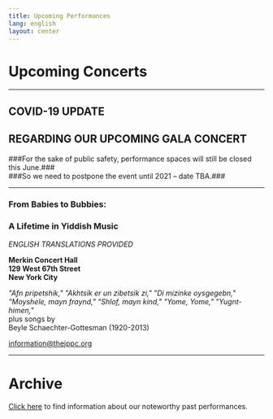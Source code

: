 ```yaml
---
title: Upcoming Performances
lang: english
layout: center
---
```


# Upcoming Concerts
  
_____
## COVID-19 UPDATE ##  
## REGARDING OUR UPCOMING GALA CONCERT ##
  
  
###For the sake of public safety, performance spaces will still be closed this June.###  
###So we need to postpone the event until 2021 – date TBA.###  

*********

### From Babies to Bubbies:
### A Lifetime in Yiddish Music

*ENGLISH TRANSLATIONS PROVIDED*

**Merkin Concert Hall  
129 West 67th Street  
New York City**

*"Afn pripetshik," "Akhtsik er un zibetsik zi," "Di mizinke oysgegebn,"    
"Moyshele, mayn fraynd," "Shlof, mayn kind," "Yome, Yome," "Yugnt-himen,"*  
plus songs by   
Beyle Schaechter-Gottesman (1920-2013)  

[information@thejppc.org](mailto:information@thejppc.org)

_____

# Archive

[Click here](concerts_archive.html) to find information about our noteworthy past performances.
